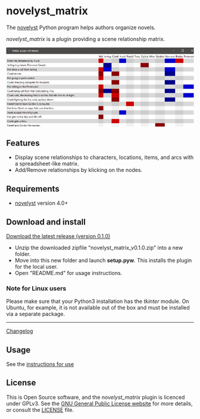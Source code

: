 # novelyst_matrix

The [novelyst](https://peter88213.github.io/novelyst/) Python program helps authors organize novels.  

*novelyst_matrix* is a plugin providing a scene relationship matrix. 

![Screenshot](Screenshots/screen01.png)

## Features

- Display scene relationships to characters, locations, items, and arcs with a spreadsheet-like matrix.
- Add/Remove relationships by klicking on the nodes.

## Requirements

- [novelyst](https://peter88213.github.io/novelyst/) version 4.0+

## Download and install

[Download the latest release (version 0.1.0)](https://github.com/peter88213/novelyst_matrix/raw/main/dist/novelyst_matrix_v0.1.0.zip)

- Unzip the downloaded zipfile "novelyst_matrix_v0.1.0.zip" into a new folder.
- Move into this new folder and launch **setup.pyw**. This installs the plugin for the local user.
- Open "README.md" for usage instructions.

### Note for Linux users

Please make sure that your Python3 installation has the *tkinter* module. On Ubuntu, for example, it is not available out of the box and must be installed via a separate package. 

------------------------------------------------------------------

[Changelog](changelog)

## Usage

See the [instructions for use](usage)

## License

This is Open Source software, and the *novelyst_matrix* plugin is licenced under GPLv3. See the
[GNU General Public License website](https://www.gnu.org/licenses/gpl-3.0.en.html) for more
details, or consult the [LICENSE](https://github.com/peter88213/novelyst_matrix/blob/main/LICENSE) file.
